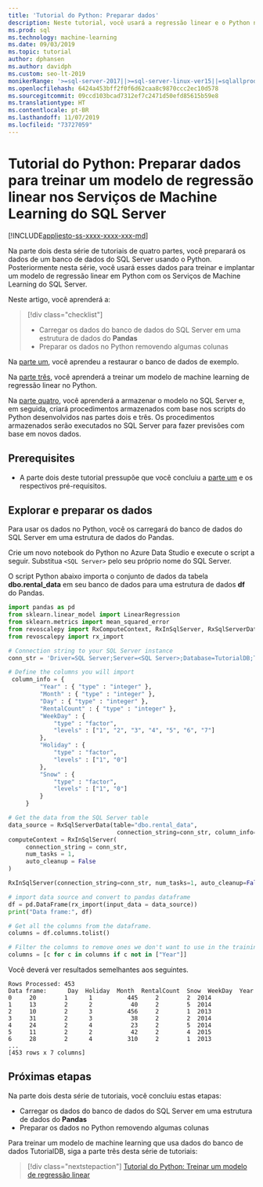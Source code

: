 ```yaml
---
title: 'Tutorial do Python: Preparar dados'
description: Neste tutorial, você usará a regressão linear e o Python nos Serviços de Machine Learning do SQL Server para prever o número de locações de esqui. Você preparará os dados de um banco de dados do SQL Server usando o Python.
ms.prod: sql
ms.technology: machine-learning
ms.date: 09/03/2019
ms.topic: tutorial
author: dphansen
ms.author: davidph
ms.custom: seo-lt-2019
monikerRange: '>=sql-server-2017||>=sql-server-linux-ver15||=sqlallproducts-allversions'
ms.openlocfilehash: 6424a453bff2f0f6d62caa8c9870ccc2ec10d578
ms.sourcegitcommit: 09ccd103bcad7312ef7c2471d50efd85615b59e8
ms.translationtype: HT
ms.contentlocale: pt-BR
ms.lasthandoff: 11/07/2019
ms.locfileid: "73727059"
---
```

# <a name="python-tutorial-prepare-data-to-train-a-linear-regression-model-in-sql-server-machine-learning-services"></a>Tutorial do Python: Preparar dados para treinar um modelo de regressão linear nos Serviços de Machine Learning do SQL Server
[!INCLUDE[appliesto-ss-xxxx-xxxx-xxx-md](../../includes/appliesto-ss-xxxx-xxxx-xxx-md.md)]

Na parte dois desta série de tutoriais de quatro partes, você preparará os dados de um banco de dados do SQL Server usando o Python. Posteriormente nesta série, você usará esses dados para treinar e implantar um modelo de regressão linear em Python com os Serviços de Machine Learning do SQL Server.

Neste artigo, você aprenderá a:

> [!div class="checklist"]
> * Carregar os dados do banco de dados do SQL Server em uma estrutura de dados do **Pandas**
> * Preparar os dados no Python removendo algumas colunas

Na [parte um](python-ski-rental-linear-regression.md), você aprendeu a restaurar o banco de dados de exemplo.

Na [parte três](python-ski-rental-linear-regression-train-model.md), você aprenderá a treinar um modelo de machine learning de regressão linear no Python.

Na [parte quatro](python-ski-rental-linear-regression-deploy-model.md), você aprenderá a armazenar o modelo no SQL Server e, em seguida, criará procedimentos armazenados com base nos scripts do Python desenvolvidos nas partes dois e três. Os procedimentos armazenados serão executados no SQL Server para fazer previsões com base em novos dados.

## <a name="prerequisites"></a>Prerequisites

* A parte dois deste tutorial pressupõe que você concluiu a [parte um](python-ski-rental-linear-regression.md) e os respectivos pré-requisitos.

## <a name="explore-and-prepare-the-data"></a>Explorar e preparar os dados

Para usar os dados no Python, você os carregará do banco de dados do SQL Server em uma estrutura de dados do Pandas.

Crie um novo notebook do Python no Azure Data Studio e execute o script a seguir. Substitua `<SQL Server>` pelo seu próprio nome do SQL Server.

O script Python abaixo importa o conjunto de dados da tabela **dbo.rental_data** em seu banco de dados para uma estrutura de dados **df** do Pandas.

```python
import pandas as pd
from sklearn.linear_model import LinearRegression
from sklearn.metrics import mean_squared_error
from revoscalepy import RxComputeContext, RxInSqlServer, RxSqlServerData
from revoscalepy import rx_import

# Connection string to your SQL Server instance
conn_str = 'Driver=SQL Server;Server=<SQL Server>;Database=TutorialDB;Trusted_Connection=True;'

# Define the columns you will import
 column_info = {
         "Year" : { "type" : "integer" },
         "Month" : { "type" : "integer" },
         "Day" : { "type" : "integer" },
         "RentalCount" : { "type" : "integer" },
         "WeekDay" : {
             "type" : "factor",
             "levels" : ["1", "2", "3", "4", "5", "6", "7"]
         },
         "Holiday" : {
             "type" : "factor",
             "levels" : ["1", "0"]
         },
         "Snow" : {
             "type" : "factor",
             "levels" : ["1", "0"]
         }
     }

# Get the data from the SQL Server table
data_source = RxSqlServerData(table="dbo.rental_data",
                               connection_string=conn_str, column_info=column_info)
computeContext = RxInSqlServer(
     connection_string = conn_str,
     num_tasks = 1,
     auto_cleanup = False
)

RxInSqlServer(connection_string=conn_str, num_tasks=1, auto_cleanup=False)

# import data source and convert to pandas dataframe
df = pd.DataFrame(rx_import(input_data = data_source))
print("Data frame:", df)

# Get all the columns from the dataframe.
columns = df.columns.tolist()

# Filter the columns to remove ones we don't want to use in the training
columns = [c for c in columns if c not in ["Year"]]
```

Você deverá ver resultados semelhantes aos seguintes.

```results
Rows Processed: 453
Data frame:      Day  Holiday  Month  RentalCount  Snow  WeekDay  Year
0     20        1      1          445     2        2  2014
1     13        2      2           40     2        5  2014
2     10        2      3          456     2        1  2013
3     31        2      3           38     2        2  2014
4     24        2      4           23     2        5  2014
5     11        2      2           42     2        4  2015
6     28        2      4          310     2        1  2013
...
[453 rows x 7 columns]
```

## <a name="next-steps"></a>Próximas etapas

Na parte dois desta série de tutoriais, você concluiu estas etapas:

* Carregar os dados do banco de dados do SQL Server em uma estrutura de dados do **Pandas**
* Preparar os dados no Python removendo algumas colunas

Para treinar um modelo de machine learning que usa dados do banco de dados TutorialDB, siga a parte três desta série de tutoriais:

> [!div class="nextstepaction"]
> [Tutorial do Python: Treinar um modelo de regressão linear](python-ski-rental-linear-regression-train-model.md)